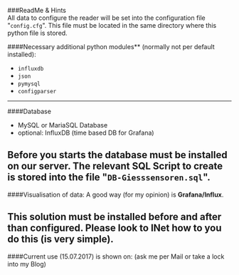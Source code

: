 ###ReadMe & Hints   
All data to configure the reader will be set into the configuration  file "`config.cfg`".
This file must be located in the same directory where this python file is stored.

####Necessary additional python modules** (normally not per default installed):
   * `influxdb`
   * `json`
   * `pymysql`
   * `configparser`
---
####Database 
   * MySQL or MariaSQL Database 
   * optional: InfluxDB (time based DB for Grafana)

Before you starts the database must be installed on our server.
The relevant **SQL Script to create** is stored into the file "`DB-Giesssensoren.sql`".
---
####Visualisation of data:
A good way (for my opinion) is **Grafana/Influx**.

This solution must be installed before and after than configured.
Please look to INet how to you do this (is very simple).
---
####Current use (15.07.2017) is shown on: 
(ask me per Mail or take a lock into my Blog)
